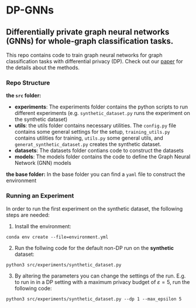 # DP-GNNs
## Differentially private graph neural networks (GNNs) for whole-graph classification tasks.

This repo contains code to train graph neural networks for graph classification tasks with differential privacy (DP). Check out our [paper](https://arxiv.org/pdf/2202.02575.pdf) for the details about the methods.

### Repo Structure

**the ``src`` folder:**
- **experiments**: The experiments folder contains the python scripts to run different experiments (e.g. ``synthetic_dataset.py`` runs the experiment on the synthetic dataset)
- **utils**: the utils folder contains necessary utilities. The ``config.py`` file contains some general settings for the setup, ``training_utils.py`` contains utilities for training, ``utils.py`` some general utils, and ``generat_synthetic_dataset.py`` creates the synthetic dataset.
- **datasets**: The datasets folder contians code to construct the datasets
- **models**: The models folder contains the code to define the Graph Neural Network (GNN) models

**the base folder:**
In the base folder you can find a ``yaml`` file to construct the environment

### Running an Experiment
In order to run the first experiment on the synthetic dataset, the following steps are needed:

1. Install the environment:

``conda env create --file=environment.yml``

2. Run the follwing code for the default non-DP run on the **synthetic** dataset:

``python3 src/experiments/synthetic_dataset.py``

3. By altering the parameters you can change the settings of the run. E.g. to run in in a DP setting with a maximum privacy budget of $\varepsilon=5$, run the following code:

``python3 src/experiments/synthetic_dataset.py --dp 1 --max_epsilon 5``
